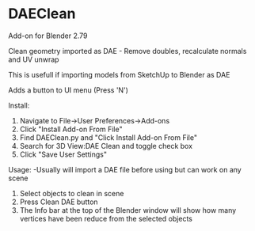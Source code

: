 # DAEClean 
Add-on for Blender 2.79

Clean geometry imported as DAE - Remove doubles, recalculate normals and UV unwrap

This is usefull if importing models from SketchUp to Blender as DAE

Adds a button to UI menu (Press 'N')

Install:
1. Navigate to File->User Preferences->Add-ons 
2. Click "Install Add-on From File"
3. Find DAEClean.py and "Click Install Add-on From File"
4. Search for 3D View:DAE Clean and toggle check box
5. Click "Save User Settings"

Usage:
-Usually will import a DAE file before using but can work on any scene

1. Select objects to clean in scene
2. Press Clean DAE button
3. The Info bar at the top of the Blender window will show how many vertices have been reduce from the selected objects 

